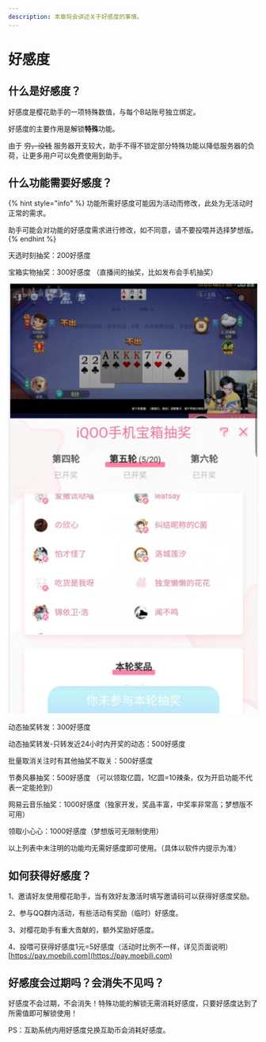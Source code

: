 ```yaml
---
description: 本章将会讲述关于好感度的事情。
---
```


# 好感度

## 什么是好感度？

好感度是樱花助手的一项特殊数值，与每个B站账号独立绑定。

好感度的主要作用是解锁**特殊**功能。

由于 ~~穷，没钱~~ 服务器开支较大，助手不得不锁定部分特殊功能以降低服务器的负荷，让更多用户可以免费使用到助手。

## 什么功能需要好感度？

{% hint style="info" %}
功能所需好感度可能因为活动而修改，此处为无活动时正常的需求。

助手可能会对功能的好感度需求进行修改，如不同意，请不要投喂并选择梦想版。
{% endhint %}

天选时刻抽奖：200好感度

宝箱实物抽奖：300好感度 （直播间的抽奖，比如发布会手机抽奖）

![&#x5B9D;&#x7BB1;&#x62BD;&#x5956;&#x793A;&#x610F;&#x56FE;](../.gitbook/assets/image%20%2835%29.png)

动态抽奖转发：300好感度 

动态抽奖转发-只转发近24小时内开奖的动态：500好感度

批量取消关注时有其他抽奖不取关：500好感度

节奏风暴抽奖：500好感度 （可以领取亿圆，1亿圆=10辣条，仅为开启功能不代表一定能抢到）

网易云音乐抽奖：1000好感度（独家开发，奖品丰富，中奖率非常高；梦想版不可用）

领取小心心：1000好感度（梦想版可无限制使用）

以上列表中未注明的功能均无需好感度即可使用。（具体以软件内提示为准）

## 如何获得好感度？

1、邀请好友使用樱花助手，当有效好友激活时填写邀请码可以获得好感度奖励。

2、参与QQ群内活动，有些活动有奖励（临时）好感度。

3、对樱花助手有重大贡献的，额外奖励好感度。

4、投喂可获得好感度1元=5好感度（活动时比例不一样，详见页面说明） [https://pay.moebili.com](https://pay.moebili.com)

## 好感度会过期吗？会消失不见吗？

好感度不会过期，不会消失！特殊功能的解锁无需消耗好感度，只要好感度达到了所需值即可解锁使用！

PS：互助系统内用好感度兑换互助币会消耗好感度。

